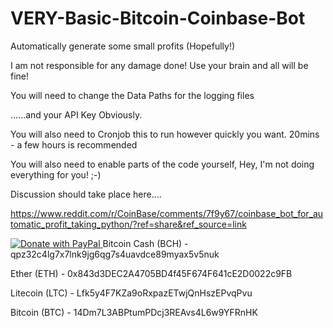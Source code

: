 # VERY-Basic-Bitcoin-Coinbase-Bot
Automatically generate some small profits (Hopefully!)

I am not responsible for any damage done! Use your brain and all will be fine!

You will need to change the Data Paths for the logging files 

......and your API Key Obviously. 

You will also need to Cronjob this to run however quickly you want. 20mins - a few hours is recommended

You will also need to enable parts of the code yourself, Hey, I'm not doing everything for you! ;-) 

Discussion should take place here....

https://www.reddit.com/r/CoinBase/comments/7f9y67/coinbase_bot_for_automatic_profit_taking_python/?ref=share&ref_source=link

<a href="https://www.paypal.com/cgi-bin/webscr?cmd=_s-xclick&hosted_button_id=WQ6V6K8ZY6D84">
  <img src="https://www.paypalobjects.com/en_US/GB/i/btn/btn_donateCC_LG.gif" alt="Donate with PayPal" />
</a>
Bitcoin Cash (BCH) - qpz32c4lg7x7lnk9jg6qg7s4uavdce89myax5v5nuk

Ether (ETH) - 0x843d3DEC2A4705BD4f45F674F641cE2D0022c9FB

Litecoin (LTC) - Lfk5y4F7KZa9oRxpazETwjQnHszEPvqPvu

Bitcoin (BTC) - 14Dm7L3ABPtumPDcj3REAvs4L6w9YFRnHK
